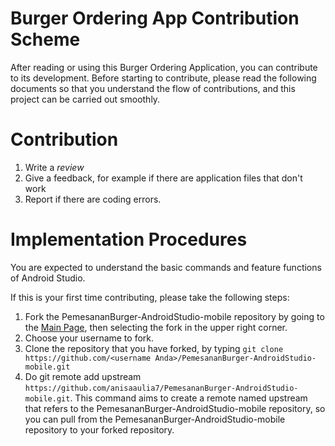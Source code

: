 # Burger Ordering App Contribution Scheme
After reading or using this Burger Ordering Application, you can contribute to its development. Before starting to contribute, please read the following documents so that you understand the flow of contributions, and this project can be carried out smoothly.

# Contribution
1. Write a *review*
2. Give a feedback, for example if there are application files that don't work
3. Report if there are coding errors.

# Implementation Procedures
You are expected to understand the basic commands and feature functions of Android Studio.

If this is your first time contributing, please take the following steps:
1. Fork the PemesananBurger-AndroidStudio-mobile repository by going to the <a href="https://github.com/anisaaulia7/PemesananBurger-AndroidStudio-mobile">Main Page</a>, then selecting the fork in the upper right corner.
2. Choose your username to fork.
3. Clone the repository that you have forked, by typing `git clone https://github.com/<username Anda>/PemesananBurger-AndroidStudio-mobile.git`
4. Do git remote add upstream `https://github.com/anisaaulia7/PemesananBurger-AndroidStudio-mobile.git`. This command aims to create a remote named upstream that refers to the PemesananBurger-AndroidStudio-mobile repository, so you can pull from the PemesananBurger-AndroidStudio-mobile repository to your forked repository.


